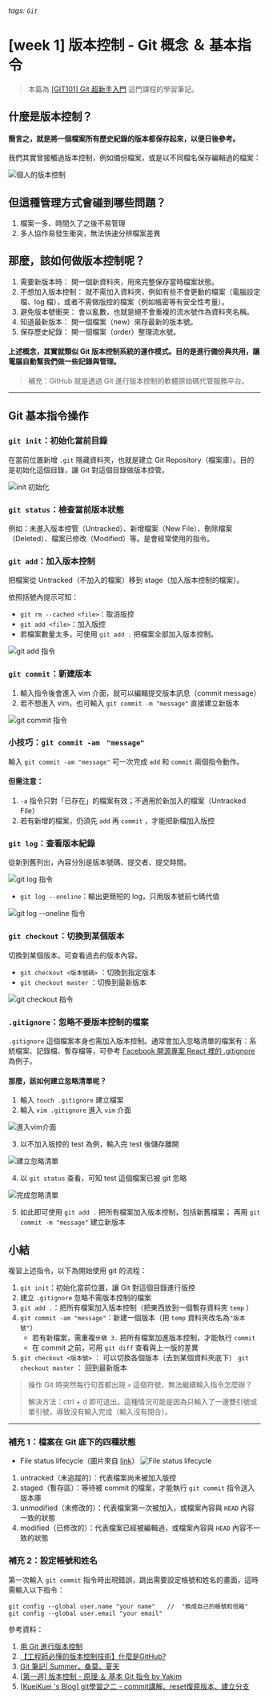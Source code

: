 ###### tags: `Git`

# [week 1] 版本控制 - Git 概念 ＆ 基本指令

> 本篇為 [[GIT101] Git 超新手入門](https://lidemy.com/p/git101) 這門課程的學習筆記。

## 什麼是版本控制？

#### 簡言之，就是將一個檔案所有歷史紀錄的版本都保存起來，以便日後參考。

我們其實曾接觸過版本控制，例如備份檔案，或是以不同檔名保存編輯過的檔案：

![個人的版本控制](https://i.imgur.com/2nnCsCD.png)
## 但這種管理方式會碰到哪些問題？

1. 檔案一多、時間久了之後不易管理
2. 多人協作易發生衝突，無法快速分辨檔案差異

## 那麼，該如何做版本控制呢？

1. 需要新版本時：
開一個新資料夾，用來完整保存當時檔案狀態。
3. 不想加入版本控制：
就不需加入資料夾，例如有些不會更動的檔案（電腦設定檔、log 檔），或者不需做版控的檔案（例如帳密等有安全性考量）。
5. 避免版本號衝突：
會以亂數，也就是絕不會重複的流水號作為資料夾名稱。
7. 知道最新版本：
開一個檔案（new）來存最新的版本號。
9. 保存歷史紀錄：
開一個檔案（order）整理流水號。
 
#### 上述概念，其實就類似 Git 版本控制系統的運作模式。目的是進行備份與共用，讓電腦自動幫我們做一些記錄與管理。

> 補充：GitHub 就是透過 Git 進行版本控制的軟體原始碼代管服務平台。

---

## Git 基本指令操作

### `git init`：初始化當前目錄

在當前位置新增 `.git` 隱藏資料夾，也就是建立 Git Repository（檔案庫）。目的是初始化這個目錄，讓 Git 對這個目錄做版本控管。

![init 初始化](https://i.imgur.com/BVuxZag.png)

### `git status`：檢查當前版本狀態

例如：未進入版本控管（Untracked）、新增檔案（New File）、刪除檔案（Deleted）、檔案已修改（Modified）等。是會經常使用的指令。

### `git add`：加入版本控制

把檔案從 Untracked（不加入的檔案）移到 stage（加入版本控制的檔案）。

依照括號內提示可知：
- `git rm --cached <file>`：取消版控
- `git add <file>`：加入版控
- 若檔案數量太多，可使用 `git add .` 把檔案全部加入版本控制。

![git add 指令](https://i.imgur.com/vX2e43W.png)
 
### `git commit`：新建版本

1. 輸入指令後會進入 vim 介面，就可以編輯提交版本訊息（commit message）
2. 若不想進入 vim，也可輸入 `git commit -m "message"` 直接建立新版本

![git commit 指令](https://i.imgur.com/NlBaU85.png)

### 小技巧：`git commit -am　"message"` 

輸入 `git commit -am "message"` 可一次完成 `add` 和 `commit` 兩個指令動作。

#### 但需注意：

1. `-a` 指令只對「已存在」的檔案有效；不適用於新加入的檔案（Untracked File）
2. 若有新增的檔案，仍須先 `add` 再 `commit` ，才能把新檔加入版控

### `git log`：查看版本紀錄

從新到舊列出，內容分別是版本號碼、提交者、提交時間。

![git log 指令](https://i.imgur.com/gZ9G2c1.png)

- `git log --oneline`：輸出更簡短的 log，只用版本號前七碼代值

![git log --oneline 指令](https://i.imgur.com/V0HyJbP.png)

### `git checkout`：切換到某個版本

切換到某個版本，可查看過去的版本內容。
- `git checkout <版本號碼>` ：切換到指定版本
- `git checkout master` ：切換到最新版本

![git checkout 指令](https://i.imgur.com/hqROiIw.png)

### `.gitignore`：忽略不要版本控制的檔案

`.gitignore` 這個檔案本身也需加入版本控制。通常會加入忽略清單的檔案有：系統檔案、記錄檔、暫存檔等，可參考 [Facebook 開源專案 React 裡的 .gitignore](https://github.com/facebook/react/blob/master/.gitignore) 為例子。

#### 那麼，該如何建立忽略清單呢？

1. 輸入 `touch .gitignore` 建立檔案
2. 輸入 `vim .gitignore` 進入 `vim` 介面
 
![進入vim介面](https://i.imgur.com/dwIzY2m.png)

3. 以不加入版控的 test 為例，輸入完 test 後儲存離開

![建立忽略清單](https://i.imgur.com/WtYtJkL.png)

4. 以 `git status` 查看，可知 test 這個檔案已被 git 忽略

![完成忽略清單](https://i.imgur.com/XUsgqPr.png)

5. 如此即可使用 `git add .` 把所有檔案加入版本控制，包括新舊檔案；
再用 `git commit -m "message"` 建立新版本


## 小結

複習上述指令，以下為開始使用 git 的流程：

1. `git init`：初始化當前位置，讓 Git 對這個目錄進行版控
2. 建立 `.gitignore` 忽略不需版本控制的檔案
3. `git add .`：把所有檔案加入版本控制（把東西放到一個暫存資料夾 `temp`  ）
4. `git commit -am "message"`：新建一個版本（把 `temp` 資料夾改名為`"版本號"`）
   - 若有新檔案，需重複`步驟 3.` 把所有檔案加進版本控制，才能執行 `commit`
   - 在 commit 之前，可用 `git diff` 查看與上一版的差異
5. `git checkout <版本號>` ： 可以切換各個版本（去到某個資料夾底下）
`git checkout master` ： 回到最新版本

> 操作 Git 時突然每行句首都出現 `>` 這個符號，無法繼續輸入指令怎麼辦？
> 
>解決方法：ctrl + d 即可退出。這種情況可能是因為只輸入了一邊雙引號或單引號，導致沒有輸入完成（輸入沒有閉合）。

---

### 補充 1：檔案在 Git 底下的四種狀態

- File status lifecycle（圖片來自 [link](https://kueiblog.herokuapp.com/post/git%E5%AD%B8%E7%BF%92%E4%B9%8B%E4%BA%8C%20-%20commit%E8%AC%9B%E8%A7%A3%E3%80%81reset%E5%BE%A9%E5%8E%9F%E7%89%88%E6%9C%AC%E3%80%81%E5%BB%BA%E7%AB%8B%E5%88%86%E6%94%AF/)）
![File status lifecycle](https://i.imgur.com/jz9qufH.png)

1. untracked（未追蹤的）：代表檔案尚未被加入版控
2. staged（暫存區）：等待被 commit 的檔案，才能執行 `git commit` 指令送入版本庫
3. unmodified（未修改的）：代表檔案第一次被加入，或檔案內容與 `HEAD` 內容一致的狀態
4. modified（已修改的）：代表檔案已經被編輯過，或檔案內容與 `HEAD` 內容不一致的狀態


### 補充 2：設定帳號和姓名

第一次輸入 `git commit` 指令時出現錯誤，跳出需要設定帳號和姓名的畫面，這時需輸入以下指令：
```
git config --global user.name "your name"　　//  "換成自己的帳號和信箱"
git config --global user.email "your email"
```


參考資料：

1. [用 Git 進行版本控制](https://djangogirlstaipei.herokuapp.com/tutorials/version-control-with-git/?os=windows)
2. [【工程師必懂的版本控制技術】什麼是GitHub?](https://medium.com/@makerincollege2018/%E5%B7%A5%E7%A8%8B%E5%B8%AB%E5%BF%85%E6%87%82%E7%9A%84%E7%89%88%E6%9C%AC%E6%8E%A7%E5%88%B6%E6%8A%80%E8%A1%93-%E4%BB%80%E9%BA%BC%E6%98%AFgithub-376421fd871d)
3. [Git 筆記| Summer。桑莫。夏天](https://cythilya.github.io/2018/04/05/git/)
4. [[第一週] 版本控制 - 原理 ＆ 基本 Git 指令 by Yakim](https://yakimhsu.com/project/project_w1_Git_1.html)
5. [[KueiKuei 's Blog] git學習之二 - commit講解、reset復原版本、建立分支](https://kueiblog.herokuapp.com/post/git%E5%AD%B8%E7%BF%92%E4%B9%8B%E4%BA%8C%20-%20commit%E8%AC%9B%E8%A7%A3%E3%80%81reset%E5%BE%A9%E5%8E%9F%E7%89%88%E6%9C%AC%E3%80%81%E5%BB%BA%E7%AB%8B%E5%88%86%E6%94%AF/)
